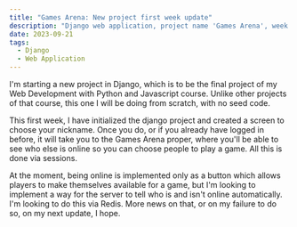 ```yaml
---
title: "Games Arena: New project first week update"
description: "Django web application, project name 'Games Arena', week one update."
date: 2023-09-21
tags:
  - Django
  - Web Application
---
```


I'm starting a new project in Django, which is to be the final project of my Web Development with Python and Javascript course. Unlike other projects of that course, this one I will be doing from scratch, with no seed code. 

This first week, I have initialized the django project and created a screen to choose your nickname. Once you do, or if you already have logged in before, it will take you to the Games Arena proper, where you'll be able to see who else is online so you can choose people to play a game. All this is done via sessions.

At the moment, being online is implemented only as a button which allows players to make themselves available for a game, but I'm looking to implement a way for the server to tell who is and isn't online automatically. I'm looking to do this via Redis. More news on that, or on my failure to do so, on my next update, I hope.
